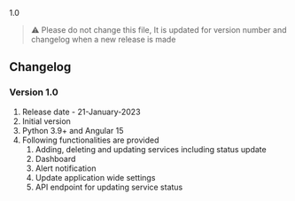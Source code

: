1.0
>⚠ Please do not change this file, It is updated for version number and changelog when a new release is made
## Changelog
### Version 1.0
1. Release date - 21-January-2023
2. Initial version
3. Python 3.9+ and Angular 15
4. Following functionalities are provided
   1. Adding, deleting and updating services including status update
   2. Dashboard
   3. Alert notification
   4. Update application wide settings
   5. API endpoint for updating service status

    
